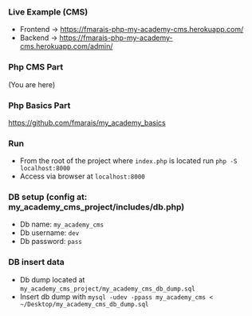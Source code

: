 ### Live Example (CMS)
- Frontend -> https://fmarais-php-my-academy-cms.herokuapp.com/
- Backend -> https://fmarais-php-my-academy-cms.herokuapp.com/admin/

### Php CMS Part
(You are here)

### Php Basics Part
https://github.com/fmarais/my_academy_basics

### Run
- From the root of the project where `index.php` is located run `php -S localhost:8000`
- Access via browser at `localhost:8000`

### DB setup (config at: my_academy_cms_project/includes/db.php)
- Db name:  `my_academy_cms`
- Db username: `dev`
- Db password: `pass`

### DB insert data
- Db dump located at `my_academy_cms_project/my_academy_cms_db_dump.sql`
- Insert db dump with `mysql -udev -ppass my_academy_cms < ~/Desktop/my_academy_cms_db_dump.sql`
